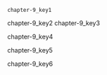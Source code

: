 ```ngMeta
chapter-9_key1
```

chapter-9_key2
chapter-9_key3


chapter-9_key4


chapter-9_key5


chapter-9_key6
